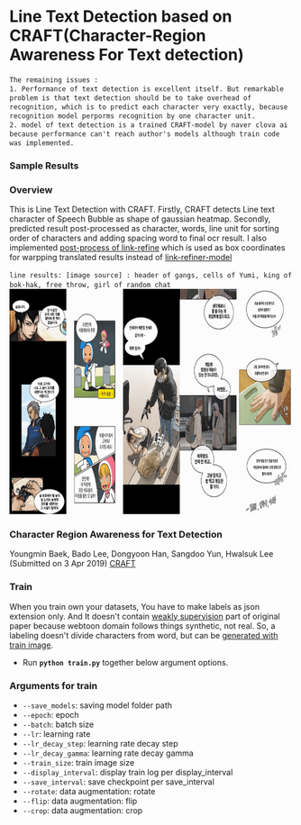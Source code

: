 # Line Text Detection based on CRAFT(Character-Region Awareness For Text detection)
```
The remaining issues : 
1. Performance of text detection is excellent itself. But remarkable problem is that text detection should be to take overhead of recognition, which is to predict each character very exactly, because recognition model perporms recognition by one character unit.
2. model of text detection is a trained CRAFT-model by naver clova ai because performance can't reach author's models although train code was implemented.
```
### Sample Results

### Overview
This is Line Text Detection with CRAFT. Firstly, CRAFT detects Line text character of Speech Bubble as shape of gaussian heatmap. Secondly, predicted result post-processed as character, words, line unit for sorting order of characters and adding spacing word to final ocr result. I also implemented [post-process of link-refine](./text_detection/ltd_utils.py) which is used as box coordinates for warpping translated results instead of [link-refiner-model](https://github.com/clovaai/CRAFT-pytorch/blob/master/refinenet.py)

`line results: [image source] : header of gangs, cells of Yumi, king of bok-hak, free throw, girl of random chat`
<img width="1000" height="400" src="./figures/text_demo.gif">

### Character Region Awareness for Text Detection
Youngmin Baek, Bado Lee, Dongyoon Han, Sangdoo Yun, Hwalsuk Lee
(Submitted on 3 Apr 2019) [CRAFT](https://arxiv.org/pdf/1904.01941.pdf)
                                                                                                                                    
### Train
When you train own your datasets, You have to make labels as json extension only. And It doesn't contain [weakly supervision](https://khanrc.tistory.com/entry/Semisupervised-Weaklysupervised) part of original paper because webtoon domain follows things synthetic, not real. So, a labeling doesn't divide characters from word, but can be [generated with train image](https://github.com/Belval/TextRecognitionDataGenerator).

- Run **`python train.py`** together below argument options.

### Arguments for train

* `--save_models`: saving model folder path
* `--epoch`: epoch
* `--batch`: batch size
* `--lr`: learning rate
* `--lr_decay_step`: learning rate decay step
* `--lr_decay_gamma`: learning rate decay gamma
* `--train_size`: train image size
* `--display_interval`: display train log per display_interval
* `--save_interval`: save checkpoint per save_interval
* `--rotate`: data augmentation: rotate
* `--flip`: data augmentation: flip
* `--crop`: data augmentation: crop
